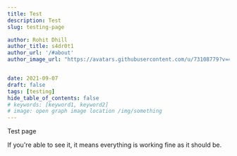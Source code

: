 ```yaml
---
title: Test
description: Test
slug: testing-page

author: Rohit Dhill
author_title: s4dr0t1
author_url: '/#about'
author_image_url: "https://avatars.githubusercontent.com/u/73108779?v=4"


date: 2021-09-07
draft: false
tags: [testing]
hide_table_of_contents: false
# keywords: [keyword1, keyword2]
# image: open graph image location /img/something
---
```

Test page
<!--truncate-->
If you're able to see it, it means everything is working fine as it should be.
